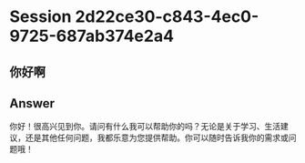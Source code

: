 # Session 2d22ce30-c843-4ec0-9725-687ab374e2a4

## 你好啊

## Answer
你好！很高兴见到你。请问有什么我可以帮助你的吗？无论是关于学习、生活建议，还是其他任何问题，我都乐意为您提供帮助。你可以随时告诉我你的需求或问题哦！

